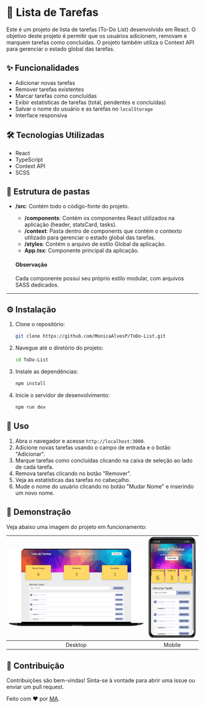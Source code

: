 # 📝 Lista de Tarefas 

Este é um projeto de lista de tarefas (To-Do List) desenvolvido em React. O objetivo deste projeto é permitir que os usuários adicionem, removam e marquem tarefas como concluídas. O projeto também utiliza o Context API para gerenciar o estado global das tarefas.

## ✨ Funcionalidades

- Adicionar novas tarefas
- Remover tarefas existentes
- Marcar tarefas como concluídas
- Exibir estatísticas de tarefas (total, pendentes e concluídas)
- Salvar o nome do usuário e as tarefas no `localStorage`
- Interface responsiva

## 🛠️ Tecnologias Utilizadas

- React
- TypeScript
- Context API
- SCSS

## 📂 Estrutura de pastas

- **/src**: Contém todo o código-fonte do projeto.
  - **/components**: Contém os componentes React utilizados na aplicação (header, statsCard, tasks).
  - **/context**: Pasta dentro de components que contém o contexto utilizado para gerenciar o estado global das tarefas.
  - **/styles**: Contém o arquivo de estilo Global da aplicação.
  - **App.tsx**: Componente principal da aplicação.

  #### Observação

  Cada componente possui seu próprio estilo modular, com arquivos SASS dedicados.
---


## ⚙️ Instalação

1. Clone o repositório:
    ```bash
    git clone https://github.com/MonicaAlvesP/ToDo-List.git
    ```
2. Navegue até o diretório do projeto:
    ```bash
    cd ToDo-List
    ```
3. Instale as dependências:
    ```bash
    npm install
    ```
4. Inicie o servidor de desenvolvimento:
    ```bash
    npm run dev
    ```

## 🚀 Uso

1. Abra o navegador e acesse `http://localhost:3000`.
2. Adicione novas tarefas usando o campo de entrada e o botão "Adicionar".
3. Marque tarefas como concluídas clicando na caixa de seleção ao lado de cada tarefa.
4. Remova tarefas clicando no botão "Remover".
5. Veja as estatísticas das tarefas no cabeçalho.
6. Mude o nome do usuário clicando no botão "Mudar Nome" e inserindo um novo nome.

## 📸 Demonstração

Veja abaixo uma imagem do projeto em funcionamento:

| ![To-Do List em funcionamento](/src/assets/Macbook-Air-localhost.png) | ![To-Do List em funcionamento](/src/assets/Xiaomi-Mi-11i-localhost.png) |
|:---------------------------------------------------------------------:|:------------------------------------------------------------------------:|
| Desktop                                                               | Mobile                                                                   |


## 🤝 Contribuição

Contribuições são bem-vindas! Sinta-se à vontade para abrir uma issue ou enviar um pull request.


Feito com ❤️ por [MA](https://github.com/MonicaAlvesP).


